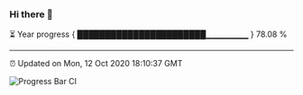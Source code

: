 ### Hi there 👋

⏳ Year progress { ███████████████████████▁▁▁▁▁▁▁ } 78.08 %

---

⏰ Updated on Mon, 12 Oct 2020 18:10:37 GMT

![Progress Bar CI](https://github.com/liununu/liununu/workflows/Progress%20Bar%20CI/badge.svg)

